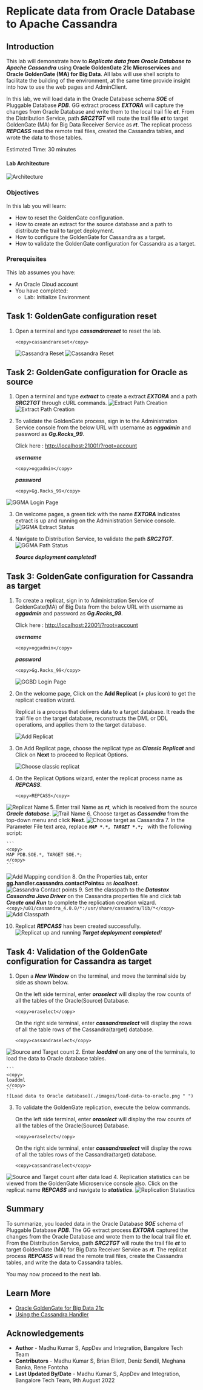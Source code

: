 #  Replicate data from Oracle Database to Apache Cassandra

## Introduction

This lab will demonstrate how to  ***Replicate data from Oracle Database to Apache Cassandra*** using **Oracle GoldenGate 21c Microservices** and **Oracle GoldenGate (MA) for Big Data**. All labs will use shell scripts to facilitate the building of the environment, at the same time provide insight into how to use the web pages and AdminClient.

In this lab, we will load data in the Oracle Database schema ***SOE***  of Pluggable Database ***PDB***. GG extract process ***EXTORA*** will capture the changes from Oracle Database and write them to the local trail file ***et***. From the Distribution Service, path ***SRC2TGT*** will route the trail file  ***et*** to target GoldenGate (MA) for Big Data Receiver Service as ***rt***. The replicat process ***REPCASS*** read the remote trail files, created the Cassandra tables, and wrote the data to those tables.

Estimated Time:  30 minutes

#### Lab Architecture

 ![Architecture](./images/architecture.png " ")

### Objectives
In this lab you will learn:
-  How to reset the GoldenGate configuration.
-  How to create an extract for the source database and a path to distribute the trail to target deployment.
-  How to configure the GoldenGate for Cassandra as a target.
-  How to validate the GoldenGate configuration for Cassandra as a target.

### Prerequisites
This lab assumes you have:
- An Oracle Cloud account
- You have completed:
    - Lab: Initialize Environment

## Task 1: GoldenGate configuration reset

1.  Open a terminal and type ***cassandrareset*** to reset the lab.

    ```
    <copy>cassandrareset</copy>
    ```
    ![Cassandra Reset](./images/cassandrareset-1.png " ")
    ![Cassandra Reset](./images/cassandrareset-2.png " ")

## Task 2: GoldenGate configuration  for Oracle as source
1.  Open  a terminal and type ***extract*** to create a extract ***EXTORA*** and a path ***SRC2TGT*** through cURL commands.
    ![Extract Path Creation](./images/extract.png " ")
    ![Extract Path Creation](./images/extract-path-creation.png " ")

2. To validate the GoldenGate process, sign in to the Administration Service console from the below URL with username as ***oggadmin*** and password as ***Gg.Rocks_99***.

    Click here : [http://localhost:21001/?root=account](http://localhost:21001/?root=account)


    ***username***

    ```
    <copy>oggadmin</copy>
    ```
    ***password***

    ```
    <copy>Gg.Rocks_99</copy>
    ```
![GGMA Login Page](./images/ggma-login-page.png " ")


3. On welcome pages, a green tick with the name ***EXTORA*** indicates extract is up and running on the  Administration Service console.
        ![GGMA Extract Status](./images/ggma-extract-status.png " ")
4. Navigate to Distribution Service, to validate the path ***SRC2TGT***.
        ![GGMA Path Status](./images/ggma-path-status.png " ")

    ***Source deployment completed!***

## Task 3: GoldenGate configuration  for Cassandra as target
1. To create a replicat, sign in to Administration Service of GoldenGate(MA) of Big Data from the below URL with username as ***oggadmin*** and password as ***Gg.Rocks_99***.

    Click here : [http://localhost:22001/?root=account](http://localhost:22001/?root=account)
    
    ***username***

    ```
    <copy>oggadmin</copy>
    ```
    ***password***

    ```
    <copy>Gg.Rocks_99</copy>
    ```

    ![GGBD Login Page](./images/ggbd-login-page.png " ")

2. On the welcome page, Click on the **Add Replicat** (***+*** plus icon) to get the replicat creation wizard.

    Replicat is a process that delivers data to a target database. It reads the trail file on the target database, reconstructs the DML or DDL operations, and applies them to the target database.

    ![Add Replicat](./images/add-replicat.png " ")

3. On Add Replicat page, choose the replicat type as ***Classic Replicat*** and Click on **Next** to proceed to Replicat Options.    

    ![Choose classic replicat](./images/choose-classic-replicat.png " ")
4. On the Replicat Options wizard, enter the replicat process name as ***REPCASS***.

    ```
    <copy>REPCASS</copy>
    ```
![Replicat Name](./images/replicat-name.png " ")
5.  Enter trail Name as ***rt***, which is received from the source ***Oracle database***.
![Trail Name](./images/trail-name.png " ")
6.  Choose target as ***Cassandra*** from the top-down menu and click **Next**.
![Choose target as Cassandra](./images/choose-target-as-cassandra.png " ")
7. In the Parameter File text area, replace ***`MAP *.*, TARGET *.*; `*** with the following script:

    ```
    <copy>
    MAP PDB.SOE.*, TARGET SOE.*;
    </copy>
    ```
![Add Mapping condition](./images/add-mapping-condition.png " ")
8. On the Properties tab, enter **gg.handler.cassandra.contactPoints=** as ***localhost***.
![Cassandra Contact points](./images/cassandra-contactpoints.png " ")
9. Set the classpath to the ***Datastax Cassandra Java Driver*** on the Cassandra properties file and click tab ***Create and Run*** to complete the replication creation wizard.
    ```
    <copy>/u01/cassandra_4.0.0/*:/usr/share/cassandra/lib/*</copy>
    ```
![Add Classpath](./images/add-classpath.png " ")

10. Replicat ***REPCASS*** has been created successfully.
![Replicat up and running](./images/replicat-up-and-running.png " ")
    ***Target deployment completed!***

## Task 4: Validation of the GoldenGate configuration for Cassandra as target

1. Open a ***New Window*** on the terminal, and move the terminal side by side as shown below.
    
    On the left side terminal, enter ***oraselect*** will display the row counts of all the tables of the Oracle(Source) Database.
    ```
    <copy>oraselect</copy>
    ```
    On the right side terminal, enter ***cassandraselect*** will display the rows of all the table rows of the Cassandra(target) database.

    ```
    <copy>cassandraselect</copy>
    ```
![Source and Target count](./images/source-and-target-count.png " ")
2. Enter ***loaddml*** on any one of the terminals, to load the data to Oracle database tables.

    ```
    <copy>
    loaddml
    </copy>
    ```
    ![Load data to Oracle database](./images/load-data-to-oracle.png " ")

3. To validate the GoldenGate replication, execute the below commands.

    On the left side terminal, enter ***oraselect*** will display the row counts of all the tables of the Oracle(Source) Database.

    ```
    <copy>oraselect</copy>
    ```
    On the right side terminal, enter ***cassandraselect*** will display the rows of all the tables rows of the Cassandra(target) database.

    ```
    <copy>cassandraselect</copy>
    ```
![Source and Target count after data load](./images/source-and-target-count-after-data-load.png " ")
4. Replication statistics can be viewed from the GoldenGate Microservice console also. Click on the replicat name ***REPCASS*** and navigate to ***statistics***.
![Replication Statastics](./images/replication-statastics.png " ")


## Summary
To summarize, you loaded data in the Oracle Database ***SOE*** schema of Pluggable Database ***PDB***. The GG extract process ***EXTORA*** captured the changes from the Oracle Database and wrote them to the local trail file ***et***. From the Distribution Service, path ***SRC2TGT*** will route the trail file  ***et*** to target GoldenGate (MA) for Big Data Receiver Service as ***rt***. The replicat process ***REPCASS*** will read the remote trail files, create the Cassandra tables, and write the data to Cassandra tables.

You may now proceed to the next lab.

## Learn More

* [Oracle GoldenGate for Big Data 21c ](https://docs.Oracle.com/en/middleware/goldengate/big-data/21.1/index.html)
* [Using the Cassandra Handler ](https://docs.Oracle.com/en/middleware/goldengate/big-data/21.1/gadbd/using-cassandra-handler.html)
## Acknowledgements
* **Author** - Madhu Kumar S, AppDev and Integration, Bangalore Tech Team
* **Contributors** - Madhu Kumar S, Brian Elliott, Deniz Sendil, Meghana Banka, Rene Fontcha  
* **Last Updated By/Date** - Madhu Kumar S, AppDev and Integration, Bangalore Tech Team, 9th August 2022 